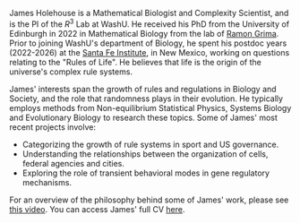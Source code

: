 James Holehouse is a Mathematical Biologist and Complexity Scientist, and is the PI of the $R^3$ Lab at WashU. He received his PhD from the University of Edinburgh in 2022 in Mathematical Biology from the lab of [Ramon Grima](https://grimagroup.bio.ed.ac.uk/home). Prior to joining WashU's department of Biology, he spent his postdoc years (2022-2026) at the [Santa Fe Institute](https://www.santafe.edu/), in New Mexico, working on questions relating to the "Rules of Life". He believes that life is the origin of the universe's complex rule systems.

James' interests span the growth of rules and regulations in Biology and Society, and the role that randomness plays in their evolution. He typically employs methods from Non-equilibrium Statistical Physics, Systems Biology and Evolutionary Biology to research these topics. Some of James' most recent projects involve: 
- Categorizing the growth of rule systems in sport and US governance.
- Understanding the relationships between the organization of cells, federal agencies and cities.
- Exploring the role of transient behavioral modes in gene regulatory mechanisms.

For an overview of the philosophy behind some of James' work, please see [this video](https://www.youtube.com/watch?v=Ue8k1t9kHWI). You can access James' full CV [here](https://drive.google.com/file/d/1PAI1l85bZcFe0eyWODvwOrGkR1fHzrUT/view?usp=sharing).
